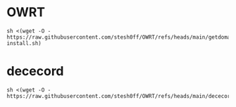 # OWRT
```
sh <(wget -O - https://raw.githubusercontent.com/stesh0ff/OWRT/refs/heads/main/getdomains-install.sh)
```

# dececord
```
sh <(wget -O - https://raw.githubusercontent.com/stesh0ff/OWRT/refs/heads/main/dececord.sh)
```
